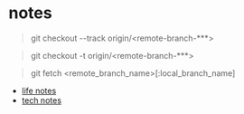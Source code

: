 # notes
> git checkout --track origin/<remote-branch-***>

> git checkout -t      origin/<remote-branch-***>

> git fetch <repo> <remote_branch_name>[:local_branch_name]

- [life notes](https://github.com/foxbutter/notes/tree/life)
- [tech notes](https://github.com/foxbutter/notes/tree/tech)

